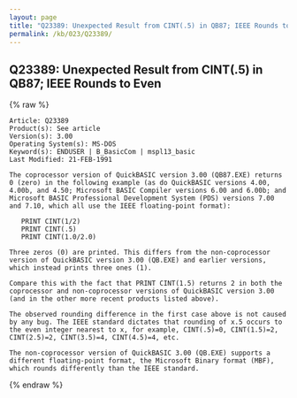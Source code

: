 ```yaml
---
layout: page
title: "Q23389: Unexpected Result from CINT(.5) in QB87; IEEE Rounds to Even"
permalink: /kb/023/Q23389/
---
```


## Q23389: Unexpected Result from CINT(.5) in QB87; IEEE Rounds to Even

{% raw %}

	Article: Q23389
	Product(s): See article
	Version(s): 3.00
	Operating System(s): MS-DOS
	Keyword(s): ENDUSER | B_BasicCom | mspl13_basic
	Last Modified: 21-FEB-1991
	
	The coprocessor version of QuickBASIC version 3.00 (QB87.EXE) returns
	0 (zero) in the following example (as do QuickBASIC versions 4.00,
	4.00b, and 4.50; Microsoft BASIC Compiler versions 6.00 and 6.00b; and
	Microsoft BASIC Professional Development System (PDS) versions 7.00
	and 7.10, which all use the IEEE floating-point format):
	
	   PRINT CINT(1/2)
	   PRINT CINT(.5)
	   PRINT CINT(1.0/2.0)
	
	Three zeros (0) are printed. This differs from the non-coprocessor
	version of QuickBASIC version 3.00 (QB.EXE) and earlier versions,
	which instead prints three ones (1).
	
	Compare this with the fact that PRINT CINT(1.5) returns 2 in both the
	coprocessor and non-coprocessor versions of QuickBASIC version 3.00
	(and in the other more recent products listed above).
	
	The observed rounding difference in the first case above is not caused
	by any bug. The IEEE standard dictates that rounding of x.5 occurs to
	the even integer nearest to x, for example, CINT(.5)=0, CINT(1.5)=2,
	CINT(2.5)=2, CINT(3.5)=4, CINT(4.5)=4, etc.
	
	The non-coprocessor version of QuickBASIC 3.00 (QB.EXE) supports a
	different floating-point format, the Microsoft Binary format (MBF),
	which rounds differently than the IEEE standard.

{% endraw %}
